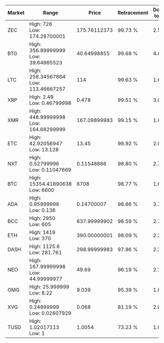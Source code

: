 | Market | Range | Price| Retracement | Doubles to 50% |
| --- | --- | --- | --- | --- |
| ZEC | High: 726<br />Low: 174.28700001 | 175.76112373 | 99.73 % | 2.56 |
| BTG | High: 356.89999999<br />Low: 39.64965523 | 40.64998855 | 99.68 % | 4.88 |
| LTC | High: 258.34567864<br />Low: 113.46667257 | 114 | 99.63 % | 1.63 |
| XRP | High: 2.49<br />Low: 0.46799998 | 0.478 | 99.51 % | 3.09 |
| XMR | High: 448.99999998<br />Low: 164.68299999 | 167.09899983 | 99.15 % | 1.84 |
| ETC | High: 42.92056947<br />Low: 13.128 | 13.45 | 98.92 % | 2.08 |
| NXT | High: 0.52799996<br />Low: 0.11047669 | 0.11548866 | 98.80 % | 2.76 |
| BTC | High: 15354.41890638<br />Low: 6600 | 6708 | 98.77 % | 1.64 |
| ADA | High: 0.95899998<br />Low: 0.136 | 0.14700007 | 98.66 % | 3.72 |
| BCC | High: 2950<br />Low: 605 | 637.99999902 | 98.59 % | 2.79 |
| ETH | High: 1419<br />Low: 370 | 390.00000001 | 98.09 % | 2.29 |
| DASH | High: 1125.6<br />Low: 281.761 | 298.99999983 | 97.96 % | 2.35 |
| NEO | High: 167.99999998<br />Low: 44.99999977 | 49.69 | 96.19 % | 2.14 |
| OMG | High: 25.999999<br />Low: 8.22 | 9.039 | 95.39 % | 1.89 |
| XVG | High: 0.24899999<br />Low: 0.02607929 | 0.068 | 81.19 % | 2.02 |
| TUSD | High: 1.02017113<br />Low: 1 | 1.0054 | 73.23 % | 1.00 |

